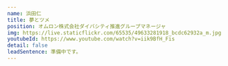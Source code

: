 ```yaml
---
name: 浜田仁
title: 夢とツメ
position: オムロン株式会社ダイバシティ推進グループマネージャ
img: https://live.staticflickr.com/65535/49633281918_bcdc62932a_m.jpg
youtubeId: https://www.youtube.com/watch?v=iik9BfH_Fis
detail: false
leadSentence: 準備中です。
---
```

